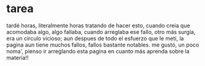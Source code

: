 # tarea 
tardé horas, literalmente horas tratando de hacer esto, cuando creia que acomodaba algo, algo fallaba, cuando arreglaba ese fallo, otro más surgía, era un circulo vicioso; aun despues de todo el esfuerzo que le metí, la pagina aun tiene muchos fallos, fallos bastante notables. me gustó, un poco noma', pienso ir arreglando esta pagina en cuanto más aprenda sobre la materia!!